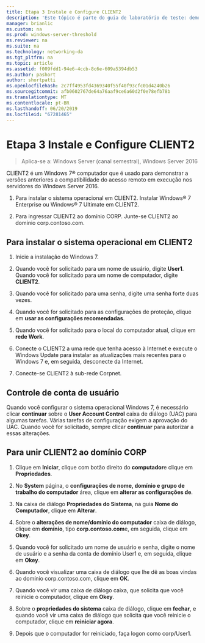 ```yaml
---
title: Etapa 3 Instale e Configure CLIENT2
description: 'Este tópico é parte do guia de laboratório de teste: demonstrar uma implantação de multissite de DirectAccess para Windows Server 2016'
manager: brianlic
ms.custom: na
ms.prod: windows-server-threshold
ms.reviewer: na
ms.suite: na
ms.technology: networking-da
ms.tgt_pltfrm: na
ms.topic: article
ms.assetid: f009fdd1-94e6-4ccb-8c6e-609a5394db53
ms.author: pashort
author: shortpatti
ms.openlocfilehash: 2c7ff4953fd4369340f55f40f93cfc01d4240b26
ms.sourcegitcommit: afb0602767de64a76aaf9ce6a60d2f0e78efb78b
ms.translationtype: MT
ms.contentlocale: pt-BR
ms.lasthandoff: 06/20/2019
ms.locfileid: "67281465"
---
```

# <a name="step-3-install-and-configure-client2"></a>Etapa 3 Instale e Configure CLIENT2

>Aplica-se a: Windows Server (canal semestral), Windows Server 2016

CLIENT2 é um Windows 7&reg; computador que é usado para demonstrar a versões anteriores a compatibilidade do acesso remoto em execução nos servidores do Windows Server 2016.  
  
1. Para instalar o sistema operacional em CLIENT2. Instalar Windows&reg; 7 Enterprise ou Windows&reg; 7 Ultimate em CLIENT2.  
  
2. Para ingressar CLIENT2 ao domínio CORP. Junte-se CLIENT2 ao domínio corp.contoso.com.  
  
## <a name="to-install-the-operating-system-on-client2"></a>Para instalar o sistema operacional em CLIENT2  
  
1.  Inicie a instalação do Windows 7.  
  
2.  Quando você for solicitado para um nome de usuário, digite **User1**. Quando você for solicitado para um nome de computador, digite **CLIENT2**.  
  
3.  Quando você for solicitado para uma senha, digite uma senha forte duas vezes.  
  
4.  Quando você for solicitado para as configurações de proteção, clique em **usar as configurações recomendadas**.  
  
5.  Quando você for solicitado para o local do computador atual, clique em **rede Work**.  
  
6.  Conecte o CLIENT2 a uma rede que tenha acesso à Internet e execute o Windows Update para instalar as atualizações mais recentes para o Windows 7 e, em seguida, desconecte da Internet.  
  
7.  Conecte-se CLIENT2 à sub-rede Corpnet.  
  
## <a name="user-account-control"></a>Controle de conta de usuário  
Quando você configurar o sistema operacional Windows 7, é necessário clicar **continuar** sobre o **User Account Control** caixa de diálogo (UAC) para algumas tarefas. Várias tarefas de configuração exigem a aprovação do UAC. Quando você for solicitado, sempre clicar **continuar** para autorizar a essas alterações.  
  
## <a name="to-join-client2-to-the-corp-domain"></a>Para unir CLIENT2 ao domínio CORP  
  
1.  Clique em **Iniciar**, clique com botão direito do **computador**e clique em **Propriedades**.  
  
2.  No **System** página, o **configurações de nome, domínio e grupo de trabalho do computador** área, clique em **alterar as configurações de**.  
  
3.  Na caixa de diálogo **Propriedades do Sistema**, na guia **Nome do Computador**, clique em **Alterar**.  
  
4.  Sobre o **alterações de nome/domínio do computador** caixa de diálogo, clique em **domínio**, tipo **corp.contoso.com**e, em seguida, clique em **Okey**.  
  
5.  Quando você for solicitado um nome de usuário e senha, digite o nome de usuário e a senha da conta de domínio User1 e, em seguida, clique em **Okey**.  
  
6.  Quando você visualizar uma caixa de diálogo que lhe dê as boas vindas ao domínio corp.contoso.com, clique em **OK**.  
  
7.  Quando você vir uma caixa de diálogo caixa, que solicita que você reinicie o computador, clique em **Okey**.  
  
8.  Sobre o **propriedades do sistema** caixa de diálogo, clique em **fechar**, e quando você vir uma caixa de diálogo que solicita que você reinicie o computador, clique em **reiniciar agora**.  
  
9. Depois que o computador for reiniciado, faça logon como corp/User1.
